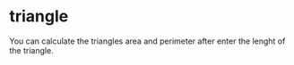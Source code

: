 # triangle
You can calculate the triangles area and perimeter after enter the lenght of the triangle.
